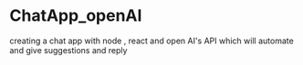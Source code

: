 # ChatApp_openAI
creating a chat app with node , react and open AI's API which will automate and give suggestions and reply
